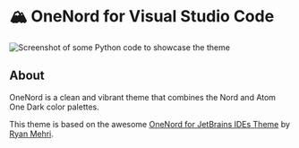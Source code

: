 # 🏔 OneNord for Visual Studio Code

![Screenshot of some Python code to showcase the theme](https://github.com/s1e2b3i4/onenord-vscode/assets/28140755/c0617326-0b47-4a1f-9931-946793424d36)

## About

OneNord is a clean and vibrant theme that combines the Nord and Atom One Dark color palettes.

This theme is based on the awesome [OneNord for JetBrains IDEs Theme](https://github.com/rmehri01/onenord-jetbrains) by [Ryan Mehri](https://github.com/rmehri01).

